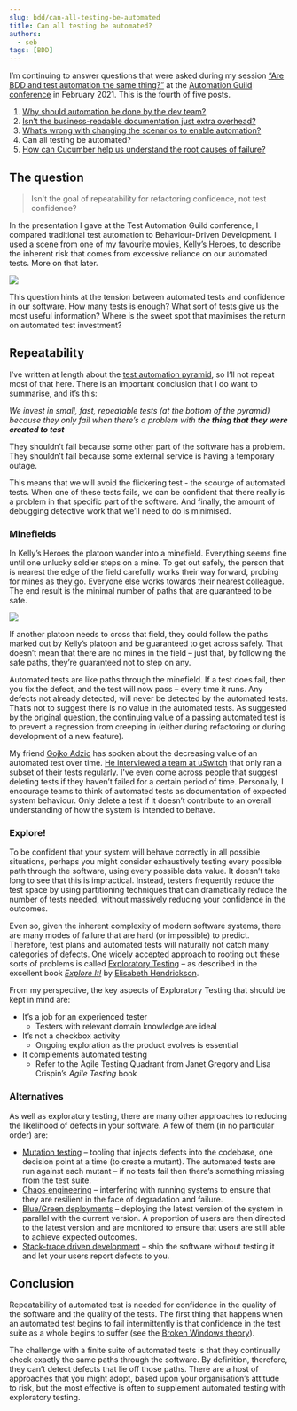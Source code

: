 ```yaml
---
slug: bdd/can-all-testing-be-automated
title: Can all testing be automated?
authors:
  - seb
tags: [BDD]
---
```


I’m continuing to answer questions that were asked during my session [“Are BDD and test automation the same thing?”](https://www.slideshare.net/sebrose/are-bdd-and-test-automation-the-same-thing-automation-guild-2021) at the [Automation Guild conference](https://guildconferences.com/ag-2021/) in February 2021. This is the fourth of five posts.

1.  [Why should automation be done by the dev team?](/blog/bdd/why-should-automation-be-done-by-the-dev-team/)
2.  [Isn’t the business-readable documentation just extra overhead?](/blog/bdd/isn-t-the-business-readable-documentation-just-ove/)
3.  [What’s wrong with changing the scenarios to enable automation?](/blog/bdd/what-s-wrong-with-changing-the-scenarios-to-enabl/)
4.  Can all testing be automated?
5.  [How can Cucumber help us understand the root causes of failure?](/blog/bdd/how-can-cucumber-help-us-understand-the-root-cause/)

## The question

> Isn't the goal of repeatability for refactoring confidence, not test confidence?

<!-- truncate -->

In the presentation I gave at the Test Automation Guild conference, I compared traditional test automation to Behaviour-Driven Development. I used a scene from one of my favourite movies, [Kelly’s Heroes](https://en.wikipedia.org/wiki/Kelly%27s_Heroes), to describe the inherent risk that comes from excessive reliance on our automated tests. More on that later.

![](/img/blog/66909570000d31661295c7e7e9b3a7c85daf2e382acf72fbcc096b2ff4da3781.png)

This question hints at the tension between automated tests and confidence in our software. How many tests is enough? What sort of tests give us the most useful information? Where is the sweet spot that maximises the return on automated test investment?

## Repeatability

I’ve written at length about the [test automation pyramid](/blog/bdd/eviscerating-the-test-automation-pyramid/), so I’ll not repeat most of that here. There is an important conclusion that I do want to summarise, and it’s this:

_We invest in small, fast, repeatable tests (at the bottom of the pyramid) because they only fail when there’s a problem with **the thing that they were created to test**_

They shouldn’t fail because some other part of the software has a problem. They shouldn’t fail because some external service is having a temporary outage.

This means that we will avoid the flickering test - the scourge of automated tests. When one of these tests fails, we can be confident that there really is a problem in that specific part of the software. And finally, the amount of debugging detective work that we’ll need to do is minimised.

### Minefields

In Kelly’s Heroes the platoon wander into a minefield. Everything seems fine until one unlucky soldier steps on a mine. To get out safely, the person that is nearest the edge of the field carefully works their way forward, probing for mines as they go. Everyone else works towards their nearest colleague. The end result is the minimal number of paths that are guaranteed to be safe.

![](/img/blog/e54458ccc045147acb98d0325c1beae023f8af9147decf8895e2d37c23e28bc3.jpg)

If another platoon needs to cross that field, they could follow the paths marked out by Kelly’s platoon and be guaranteed to get across safely. That doesn’t mean that there are no mines in the field – just that, by following the safe paths, they’re guaranteed not to step on any.

Automated tests are like paths through the minefield. If a test does fail, then you fix the defect, and the test will now pass – every time it runs. Any defects not already detected, will never be detected by the automated tests. That’s not to suggest there is no value in the automated tests. As suggested by the original question, the continuing value of a passing automated test is to prevent a regression from creeping in (either during refactoring or during development of a new feature).

My friend [Gojko Adzic](https://twitter.com/gojkoadzic) has spoken about the decreasing value of an automated test over time. [He interviewed a team at uSwitch](https://www.amazon.co.uk/Specification-Example-Successful-Deliver-Software/dp/1617290084) that only ran a subset of their tests regularly. I've even come across people that suggest deleting tests if they haven’t failed for a certain period of time. Personally, I encourage teams to think of automated tests as documentation of expected system behaviour. Only delete a test if it doesn’t contribute to an overall understanding of how the system is intended to behave.

### Explore!

To be confident that your system will behave correctly in all possible situations, perhaps you might consider exhaustively testing every possible path through the software, using every possible data value. It doesn’t take long to see that this is impractical. Instead, testers frequently reduce the test space by using partitioning techniques that can dramatically reduce the number of tests needed, without massively reducing your confidence in the outcomes.

Even so, given the inherent complexity of modern software systems, there are many modes of failure that are hard (or impossible) to predict. Therefore, test plans and automated tests will naturally not catch many categories of defects. One widely accepted approach to rooting out these sorts of problems is called [Exploratory Testing](https://www.agilealliance.org/glossary/exploratory-testing/) – as described in the excellent book _[Explore It!](https://www.amazon.co.uk/Explore-Increase-Confidence-Exploratory-Testing/dp/1937785025)_ by [Elisabeth Hendrickson](https://twitter.com/testobsessed).

From my perspective, the key aspects of Exploratory Testing that should be kept in mind are:

-   It’s a job for an experienced tester
    -   Testers with relevant domain knowledge are ideal
-   It’s not a checkbox activity
    -   Ongoing exploration as the product evolves is essential
-   It complements automated testing
    -   Refer to the Agile Testing Quadrant from Janet Gregory and Lisa Crispin’s _Agile Testing_ book

### Alternatives

As well as exploratory testing, there are many other approaches to reducing the likelihood of defects in your software. A few of them (in no particular order) are:

-   [Mutation testing](https://en.wikipedia.org/wiki/Mutation_testing) – tooling that injects defects into the codebase, one decision point at a time (to create a mutant). The automated tests are run against each mutant – if no tests fail then there’s something missing from the test suite.
-   [Chaos engineering](https://en.wikipedia.org/wiki/Chaos_engineering) – interfering with running systems to ensure that they are resilient in the face of degradation and failure.
-   [Blue/Green deployments](https://en.wikipedia.org/wiki/Blue-green_deployment) – deploying the latest version of the system in parallel with the current version. A proportion of users are then directed to the latest version and are monitored to ensure that users are still able to achieve expected outcomes.
-   [Stack-trace driven development](https://gregdonald.com/articles/stack-trace-driven-development) – ship the software without testing it and let your users report defects to you.

## Conclusion

Repeatability of automated test is needed for confidence in the quality of the software and the quality of the tests. The first thing that happens when an automated test begins to fail intermittently is that confidence in the test suite as a whole begins to suffer (see the [Broken Windows theory](https://en.wikipedia.org/wiki/Broken_windows_theory)).

The challenge with a finite suite of automated tests is that they continually check exactly the same paths through the software. By definition, therefore, they can’t detect defects that lie off those paths. There are a host of approaches that you might adopt, based upon your organisation’s attitude to risk, but the most effective is often to supplement automated testing with exploratory testing.

